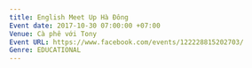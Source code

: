 ```yaml
---
title: English Meet Up Hà Đông
Event date: 2017-10-30 07:00:00 +07:00
Venue: Cà phê với Tony
Event URL: https://www.facebook.com/events/122228815202703/
Genre: EDUCATIONAL
---
```


